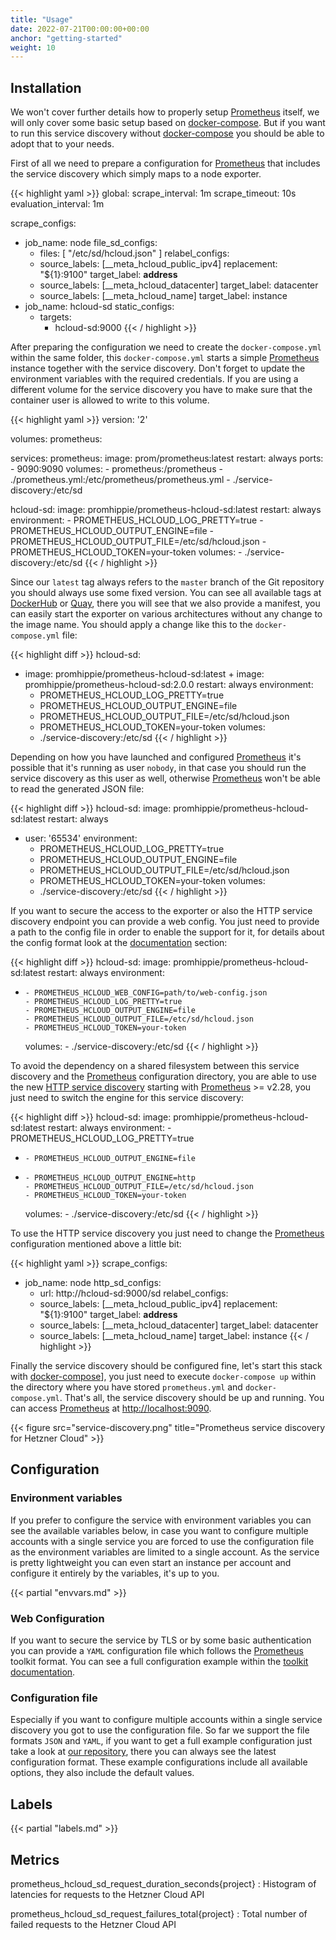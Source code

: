 ```yaml
---
title: "Usage"
date: 2022-07-21T00:00:00+00:00
anchor: "getting-started"
weight: 10
---
```


## Installation

We won't cover further details how to properly setup [Prometheus][prometheus]
itself, we will only cover some basic setup based on [docker-compose][compose].
But if you want to run this service discovery without [docker-compose][compose]
you should be able to adopt that to your needs.

First of all we need to prepare a configuration for [Prometheus][prometheus]
that includes the service discovery which simply maps to a node exporter.

{{< highlight yaml >}}
global:
  scrape_interval: 1m
  scrape_timeout: 10s
  evaluation_interval: 1m

scrape_configs:
- job_name: node
  file_sd_configs:
  - files: [ "/etc/sd/hcloud.json" ]
  relabel_configs:
  - source_labels: [__meta_hcloud_public_ipv4]
    replacement: "${1}:9100"
    target_label: __address__
  - source_labels: [__meta_hcloud_datacenter]
    target_label: datacenter
  - source_labels: [__meta_hcloud_name]
    target_label: instance
- job_name: hcloud-sd
  static_configs:
  - targets:
    - hcloud-sd:9000
{{< / highlight >}}

After preparing the configuration we need to create the `docker-compose.yml`
within the same folder, this `docker-compose.yml` starts a simple
[Prometheus][prometheus] instance together with the service discovery. Don't
forget to update the environment variables with the required credentials. If you
are using a different volume for the service discovery you have to make sure
that the container user is allowed to write to this volume.

{{< highlight yaml >}}
version: '2'

volumes:
  prometheus:

services:
  prometheus:
    image: prom/prometheus:latest
    restart: always
    ports:
      - 9090:9090
    volumes:
      - prometheus:/prometheus
      - ./prometheus.yml:/etc/prometheus/prometheus.yml
      - ./service-discovery:/etc/sd

  hcloud-sd:
    image: promhippie/prometheus-hcloud-sd:latest
    restart: always
    environment:
      - PROMETHEUS_HCLOUD_LOG_PRETTY=true
      - PROMETHEUS_HCLOUD_OUTPUT_ENGINE=file
      - PROMETHEUS_HCLOUD_OUTPUT_FILE=/etc/sd/hcloud.json
      - PROMETHEUS_HCLOUD_TOKEN=your-token
    volumes:
      - ./service-discovery:/etc/sd
{{< / highlight >}}

Since our `latest` tag always refers to the `master` branch of the Git
repository you should always use some fixed version. You can see all available
tags at [DockerHub][dockerhub] or [Quay][quayio], there you will see that we
also provide a manifest, you can easily start the exporter on various
architectures without any change to the image name. You should apply a change
like this to the `docker-compose.yml` file:

{{< highlight diff >}}
  hcloud-sd:
-   image: promhippie/prometheus-hcloud-sd:latest
\+   image: promhippie/prometheus-hcloud-sd:2.0.0
    restart: always
    environment:
      - PROMETHEUS_HCLOUD_LOG_PRETTY=true
      - PROMETHEUS_HCLOUD_OUTPUT_ENGINE=file
      - PROMETHEUS_HCLOUD_OUTPUT_FILE=/etc/sd/hcloud.json
      - PROMETHEUS_HCLOUD_TOKEN=your-token
    volumes:
      - ./service-discovery:/etc/sd
{{< / highlight >}}

Depending on how you have launched and configured [Prometheus][prometheus] it's
possible that it's running as user `nobody`, in that case you should run the
service discovery as this user as well, otherwise [Prometheus][prometheus] won't
be able to read the generated JSON file:

{{< highlight diff >}}
  hcloud-sd:
    image: promhippie/prometheus-hcloud-sd:latest
    restart: always
+   user: '65534'
    environment:
      - PROMETHEUS_HCLOUD_LOG_PRETTY=true
      - PROMETHEUS_HCLOUD_OUTPUT_ENGINE=file
      - PROMETHEUS_HCLOUD_OUTPUT_FILE=/etc/sd/hcloud.json
      - PROMETHEUS_HCLOUD_TOKEN=your-token
    volumes:
      - ./service-discovery:/etc/sd
{{< / highlight >}}

If you want to secure the access to the exporter or also the HTTP service
discovery endpoint you can provide a web config. You just need to provide a path
to the config file in order to enable the support for it, for details about the
config format look at the [documentation](#web-configuration) section:

{{< highlight diff >}}
  hcloud-sd:
    image: promhippie/prometheus-hcloud-sd:latest
    restart: always
    environment:
+     - PROMETHEUS_HCLOUD_WEB_CONFIG=path/to/web-config.json
      - PROMETHEUS_HCLOUD_LOG_PRETTY=true
      - PROMETHEUS_HCLOUD_OUTPUT_ENGINE=file
      - PROMETHEUS_HCLOUD_OUTPUT_FILE=/etc/sd/hcloud.json
      - PROMETHEUS_HCLOUD_TOKEN=your-token
    volumes:
      - ./service-discovery:/etc/sd
{{< / highlight >}}

To avoid the dependency on a shared filesystem between this service discovery
and the [Prometheus][prometheus] configuration directory, you are able to use
the new [HTTP service discovery][httpsd] starting with
[Prometheus][prometheus] >= v2.28, you just need to switch the engine for this
service discovery:

{{< highlight diff >}}
  hcloud-sd:
    image: promhippie/prometheus-hcloud-sd:latest
    restart: always
    environment:
      - PROMETHEUS_HCLOUD_LOG_PRETTY=true
-     - PROMETHEUS_HCLOUD_OUTPUT_ENGINE=file
+     - PROMETHEUS_HCLOUD_OUTPUT_ENGINE=http
      - PROMETHEUS_HCLOUD_OUTPUT_FILE=/etc/sd/hcloud.json
      - PROMETHEUS_HCLOUD_TOKEN=your-token
    volumes:
      - ./service-discovery:/etc/sd
{{< / highlight >}}

To use the HTTP service discovery you just need to change the
[Prometheus][prometheus] configuration mentioned above a little bit:

{{< highlight yaml >}}
scrape_configs:
- job_name: node
  http_sd_configs:
  - url: http://hcloud-sd:9000/sd
  relabel_configs:
  - source_labels: [__meta_hcloud_public_ipv4]
    replacement: "${1}:9100"
    target_label: __address__
  - source_labels: [__meta_hcloud_datacenter]
    target_label: datacenter
  - source_labels: [__meta_hcloud_name]
    target_label: instance
{{< / highlight >}}

Finally the service discovery should be configured fine, let's start this stack
with [docker-compose][compose]], you just need to execute `docker-compose up`
within the directory where you have stored `prometheus.yml` and
`docker-compose.yml`. That's all, the service discovery should be up and
running. You can access [Prometheus][prometheus] at
[http://localhost:9090](http://localhost:9090).

{{< figure src="service-discovery.png" title="Prometheus service discovery for Hetzner Cloud" >}}

## Configuration

### Environment variables

If you prefer to configure the service with environment variables you can see
the available variables below, in case you want to configure multiple accounts
with a single service you are forced to use the configuration file as the
environment variables are limited to a single account. As the service is pretty
lightweight you can even start an instance per account and configure it entirely
by the variables, it's up to you.

{{< partial "envvars.md" >}}

### Web Configuration

If you want to secure the service by TLS or by some basic authentication you can
provide a `YAML` configuration file which follows the [Prometheus][prometheus]
toolkit format. You can see a full configuration example within the
[toolkit documentation][toolkit].

### Configuration file

Especially if you want to configure multiple accounts within a single service
discovery you got to use the configuration file. So far we support the file
formats `JSON` and `YAML`, if you want to get a full example configuration just
take a look at [our repository][configs], there you can always see the latest
configuration format. These example configurations include all available
options, they also include the default values.

## Labels

{{< partial "labels.md" >}}

## Metrics

prometheus_hcloud_sd_request_duration_seconds{project}
: Histogram of latencies for requests to the Hetzner Cloud API

prometheus_hcloud_sd_request_failures_total{project}
: Total number of failed requests to the Hetzner Cloud API

[prometheus]: https://prometheus.io
[compose]: https://docs.docker.com/compose/
[dockerhub]: https://hub.docker.com/r/promhippie/prometheus-hcloud-sd/tags/
[quayio]: https://quay.io/repository/promhippie/prometheus-hcloud-sd?tab=tags
[httpsd]: https://prometheus.io/docs/prometheus/2.28/configuration/configuration/#http_sd_config
[toolkit]: https://github.com/prometheus/exporter-toolkit/blob/master/docs/web-configuration.md
[configs]: https://github.com/promhippie/prometheus-hcloud-sd/tree/master/config
